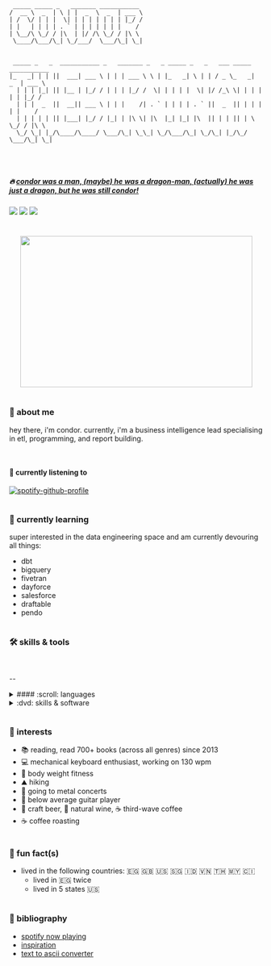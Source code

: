 #
<link rel="stylesheet" href="devicon.min.python ">

```

 _____ _____ _   _______ ___________                                            
/  __ \  _  | \ | |  _  \  _  | ___ \                                           
| /  \/ | | |  \| | | | | | | | |_/ /                                           
| |   | | | | . ` | | | | | | |    /                                            
| \__/\ \_/ / |\  | |/ /\ \_/ / |\ \                                            
 \____/\___/\_| \_/___/  \___/\_| \_|                                           
                                                                                
                                                                                
 _____ _   _  ___________ _   _______ _   _ _____ _   _   ___ _____ ___________ 
|_   _| | | ||  ___| ___ \ | | | ___ \ \ | |_   _| \ | | / _ \_   _|  _  | ___ \
  | | | |_| || |__ | |_/ / | | | |_/ /  \| | | | |  \| |/ /_\ \| | | | | | |_/ /
  | | |  _  ||  __|| ___ \ | | |    /| . ` | | | | . ` ||  _  || | | | | |    / 
  | | | | | || |___| |_/ / |_| | |\ \| |\  |_| |_| |\  || | | || | \ \_/ / |\ \ 
  \_/ \_| |_/\____/\____/ \___/\_| \_\_| \_/\___/\_| \_/\_| |_/\_/  \___/\_| \_|
                                                                                
                                                                                

```
#

#####  :fire: [*condor was a man, (maybe) he was a dragon-man, (actually) he was just a dragon, but he was still condor!*](https://www.youtube.com/watch?v=90X5NJleYJQ)

<!--- badges --->
[<img src="https://img.shields.io/badge/Tableau-E97627?style=for-the-badge&logo=Tableau&logoColor=white">](https://public.tableau.com/app/profile/connerferguson)
[<img src="https://img.shields.io/badge/LinkedIn-0077B5?style=for-the-badge&logo=linkedin&logoColor=white">](https://www.linkedin.com/in/connerferguson/)
[<img src="https://img.shields.io/badge/Goodreads-372213?style=for-the-badge&logo=goodreads&logoColor=white">](https://www.goodreads.com/user/show/16114291-condor)

#

<p align="center">
    <img width="460" height="300" src="https://cdn.britannica.com/92/216092-050-4B31C2B7/custom-library.jpg?q=60">
</p>

#
### :cactus: about me
hey there, i'm condor. currently, i'm a business intelligence lead specialising in etl, programming, and report building. 

<br>

#### :musical_note: currently listening to
<!-- [![spotify-github-profile](https://spotify-github-profile.vercel.app/api/view?uid=condortheburninator&cover_image=true&theme=default)](https://github.com/kittinan/spotify-github-profile) -->

<!-- [![spotify-github-profile](https://spotify-github-profile.vercel.app/api/view?uid=condortheburninator&cover_image=true&theme=compact)](https://github.com/kittinan/spotify-github-profile) -->

<!-- [![spotify-github-profile](https://spotify-github-profile.vercel.app/api/view?uid=condortheburninator&cover_image=true&theme=natemoo-re)](https://github.com/kittinan/spotify-github-profile) -->

[![spotify-github-profile](https://spotify-github-profile.vercel.app/api/view?uid=condortheburninator&cover_image=true&theme=novatorem)](https://github.com/kittinan/spotify-github-profile)

# 

### :seedling: currently learning
super interested in the data engineering space and am currently devouring all things:

<!-- - <img src='https://raw.githubusercontent.com/apache/airflow/main/airflow/www/static/pin.svg' height='100' width='100'>  -->

- dbt
- bigquery
- fivetran
- dayforce
- salesforce
- draftable
- pendo

#

### :hammer_and_wrench: skills & tools
<br>

--


<details><summary> #### :scroll: languages </summary><p>
- python, pandas, matplotlib numpy, sql, t-sql, mssql, git, markdown

 </p></details>

<details><summary> :dvd: skills & software</summary><p>
- project management (agile): azure devops, jira, asana, notion

- process mapping: lucid charts, miro, visio

- requirements gathering

- databases: azure sql, azure synapse, google bigquery, aws dynamo db

- data visualisation: power bi, tableau, sigma computing, google data studio, matplotlib

- data engineering (ETL / ELT): python, azure data factory, fivetran, sql server reporting service (ssrs)

- ide: visual studio, visual studio code, azure data studio, datagrip, aws nosql workbench

- erp: microsoft dynamics 365 finance and supply chain mangement, netsuite

- crm: salesforce
 
 </p></details>

#

### :ghost: interests

- :books: reading, read 700+ books (across all genres) since 2013
- :computer: mechanical keyboard enthusiast, working on 130 wpm
- :muscle: body weight fitness
- :mountain: hiking
- :metal: going to metal concerts
- :guitar: below average guitar player
- :beer: craft beer, :wine_glass: natural wine, :coffee: third-wave coffee
- :coffee: coffee roasting

#

### :tada: fun fact(s)

- lived in the following countries: :egypt:  :gb:  :us:  :singapore:  :indonesia:  :vietnam:  :thailand:  :malaysia:  :cote_divoire:
    - lived in :egypt: twice
    - lived in 5 states :us:

#

### :scroll: bibliography
- [spotify now playing](https://github.com/kittinan/spotify-github-profile)
- [inspiration](https://github.com/abhisheknaiidu/awesome-github-profile-readme)
- [text to ascii converter](https://patorjk.com/software/taag/#p=display&v=0&f=Doom&t=CONDOR%0ATHEBURNINATOR)

#
